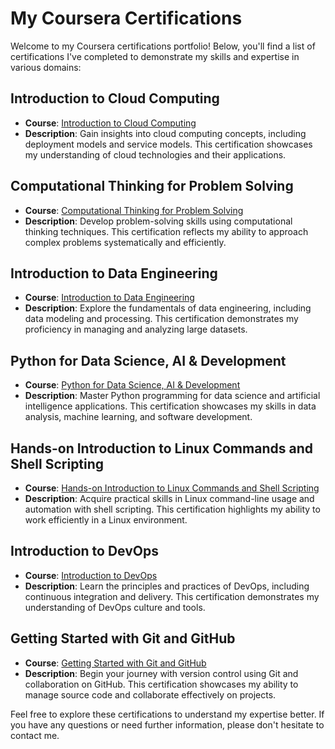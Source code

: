 # My Coursera Certifications

Welcome to my Coursera certifications portfolio! Below, you'll find a list of certifications I've completed to demonstrate my skills and expertise in various domains:

## Introduction to Cloud Computing

- **Course**: [Introduction to Cloud Computing](https://coursera.org/share/f1830348cb27ab98483a646695a8fea3)
- **Description**: Gain insights into cloud computing concepts, including deployment models and service models. This certification showcases my understanding of cloud technologies and their applications.

## Computational Thinking for Problem Solving

- **Course**: [Computational Thinking for Problem Solving](https://coursera.org/share/3c632e321d9e3fe85dc32063080723c2)
- **Description**: Develop problem-solving skills using computational thinking techniques. This certification reflects my ability to approach complex problems systematically and efficiently.

## Introduction to Data Engineering

- **Course**: [Introduction to Data Engineering](https://coursera.org/share/302a1678f79f84ba4a1b05ed87e27674)
- **Description**: Explore the fundamentals of data engineering, including data modeling and processing. This certification demonstrates my proficiency in managing and analyzing large datasets.

## Python for Data Science, AI & Development

- **Course**: [Python for Data Science, AI & Development](https://coursera.org/share/738aeacacac2efdae009ef4a36605a77)
- **Description**: Master Python programming for data science and artificial intelligence applications. This certification showcases my skills in data analysis, machine learning, and software development.

## Hands-on Introduction to Linux Commands and Shell Scripting

- **Course**: [Hands-on Introduction to Linux Commands and Shell Scripting](https://coursera.org/share/08b2b8d05f766e21c3e579ae3cc290f1)
- **Description**: Acquire practical skills in Linux command-line usage and automation with shell scripting. This certification highlights my ability to work efficiently in a Linux environment.

## Introduction to DevOps

- **Course**: [Introduction to DevOps](https://coursera.org/share/4067fe6caeed0a9c59845a1987ca92cd)
- **Description**: Learn the principles and practices of DevOps, including continuous integration and delivery. This certification demonstrates my understanding of DevOps culture and tools.

## Getting Started with Git and GitHub

- **Course**: [Getting Started with Git and GitHub](https://coursera.org/share/f7f192508d43ab7474dc45bc31351dda)
- **Description**: Begin your journey with version control using Git and collaboration on GitHub. This certification showcases my ability to manage source code and collaborate effectively on projects.

Feel free to explore these certifications to understand my expertise better. If you have any questions or need further information, please don't hesitate to contact me.
